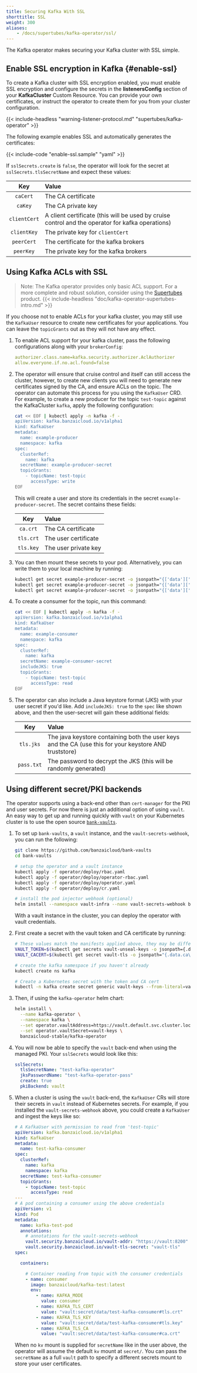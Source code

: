 ```yaml
---
title: Securing Kafka With SSL
shorttitle: SSL
weight: 300
aliases:
    - /docs/supertubes/kafka-operator/ssl/
---
```


The Kafka operator makes securing your Kafka cluster with SSL simple.

## Enable SSL encryption in Kafka {#enable-ssl}

To create a Kafka cluster with SSL encryption enabled, you must enable SSL encryption and configure the secrets in the **listenersConfig** section of your **KafkaCluster** Custom Resource. You can provide your own certificates, or instruct the operator to create them for you from your cluster configuration.

{{< include-headless "warning-listener-protocol.md" "supertubes/kafka-operator" >}}

The following example enables SSL and automatically generates the certificates:

{{< include-code "enable-ssl.sample" "yaml" >}}

If `sslSecrets.create` is `false`, the operator will look for the secret at `sslSecrets.tlsSecretName` and expect these values:

| Key          | Value              |
|:------------:|:-------------------|
| `caCert`     | The CA certificate |
| `caKey`      | The CA private key |
| `clientCert` | A client certificate (this will be used by cruise control and the operator for kafka operations) |
| `clientKey`  | The private key for `clientCert` |
| `peerCert`   | The certificate for the kafka brokers |
| `peerKey`    | The private key for the kafka brokers |

## Using Kafka ACLs with SSL

> Note: The Kafka operator provides only basic ACL support. For a more complete and robust solution, consider using the [Supertubes](/products/supertubes/) product.
> {{< include-headless "doc/kafka-operator-supertubes-intro.md" >}}

If you choose not to enable ACLs for your kafka cluster, you may still use the `KafkaUser` resource to create new certificates for your applications.
You can leave the `topicGrants` out as they will not have any effect.

1. To enable ACL support for your kafka cluster, pass the following configurations along with your `brokerConfig`:

    ```yaml
    authorizer.class.name=kafka.security.authorizer.AclAuthorizer
    allow.everyone.if.no.acl.found=false
    ```

1. The operator will ensure that cruise control and itself can still access the cluster, however, to create new clients
you will need to generate new certificates signed by the CA, and ensure ACLs on the topic. The operator can automate this process for you using the `KafkaUser` CRD.
    For example, to create a new producer for the topic `test-topic` against the KafkaCluster `kafka`, apply the following configuration:

    ```bash
    cat << EOF | kubectl apply -n kafka -f -
    apiVersion: kafka.banzaicloud.io/v1alpha1
    kind: KafkaUser
    metadata:
      name: example-producer
      namespace: kafka
    spec:
      clusterRef:
        name: kafka
      secretName: example-producer-secret
      topicGrants:
        - topicName: test-topic
          accessType: write
    EOF
    ```

    This will create a user and store its credentials in the secret `example-producer-secret`. The secret contains these fields:

    | Key          | Value                |
    |:------------:|:---------------------|
    | `ca.crt`     | The CA certificate   |
    | `tls.crt`    | The user certificate |
    | `tls.key`    | The user private key |

1. You can then mount these secrets to your pod. Alternatively, you can write them to your local machine by running:

    ```bash
    kubectl get secret example-producer-secret -o jsonpath="{['data']['ca\.crt']}" | base64 -d > ca.crt
    kubectl get secret example-producer-secret -o jsonpath="{['data']['tls\.crt']}" | base64 -d > tls.crt
    kubectl get secret example-producer-secret -o jsonpath="{['data']['tls\.key']}" | base64 -d > tls.key
    ```

1. To create a consumer for the topic, run this command:

    ```bash
    cat << EOF | kubectl apply -n kafka -f -
    apiVersion: kafka.banzaicloud.io/v1alpha1
    kind: KafkaUser
    metadata:
      name: example-consumer
      namespace: kafka
    spec:
      clusterRef:
        name: kafka
      secretName: example-consumer-secret
      includeJKS: true
      topicGrants:
        - topicName: test-topic
          accessType: read
    EOF
    ```

1. The operator can also include a Java keystore format (JKS) with your user secret if you'd like. Add `includeJKS: true` to the `spec` like shown above, and then the user-secret will gain these additional fields:

    | Key                     | Value                |
    |:-----------------------:|:---------------------|
    | `tls.jks`               | The java keystore containing both the user keys and the CA (use this for your keystore AND truststore) |
    | `pass.txt`              | The password to decrypt the JKS (this will be randomly generated) |

## Using different secret/PKI backends

The operator supports using a back-end other than `cert-manager` for the PKI and user secrets.
For now there is just an additional option of using `vault`.
An easy way to get up and running quickly with `vault` on your Kubernetes cluster is to use the open source [`bank-vaults`](/products//bank-vaults/).

1. To set up `bank-vaults`, a `vault` instance, and the `vault-secrets-webhook`, you can run the following:

    ```bash
    git clone https://github.com/banzaicloud/bank-vaults
    cd bank-vaults

    # setup the operator and a vault instance
    kubectl apply -f operator/deploy/rbac.yaml
    kubectl apply -f operator/deploy/operator-rbac.yaml
    kubectl apply -f operator/deploy/operator.yaml
    kubectl apply -f operator/deploy/cr.yaml

    # install the pod injector webhook (optional)
    helm install --namespace vault-infra --name vault-secrets-webhook banzaicloud-stable/vault-secrets-webhook
    ```

    With a vault instance in the cluster, you can deploy the operator with vault credentials.
1. First create a secret with the vault token and CA certificate by running:

    ```bash
    # These values match the manifests applied above, they may be different for you
    VAULT_TOKEN=$(kubectl get secrets vault-unseal-keys -o jsonpath={.data.vault-root} | base64 --decode)
    VAULT_CACERT=$(kubectl get secret vault-tls -o jsonpath="{.data.ca\.crt}" | base64 --decode)

    # create the kafka namespace if you haven't already
    kubectl create ns kafka

    # Create a Kubernetes secret with the token and CA cert
    kubectl -n kafka create secret generic vault-keys --from-literal=vault.token=${VAULT_TOKEN} --from-literal=ca.crt="${VAULT_CACERT}"
    ```

1. Then, if using the `kafka-operator` helm chart:

    ```bash
    helm install \
      --name kafka-operator \
      --namespace kafka \
      --set operator.vaultAddress=https://vault.default.svc.cluster.local:8200 \
      --set operator.vaultSecret=vault-keys \
      banzaicloud-stable/kafka-operator
    ```

1. You will now be able to specify the `vault` back-end when using the managed PKI. Your `sslSecrets` would look like this:

    ```yaml
    sslSecrets:
      tlsSecretName: "test-kafka-operator"
      jksPasswordName: "test-kafka-operator-pass"
      create: true
      pkiBackend: vault
    ```

1. When a cluster is using the `vault` back-end, the `KafkaUser` CRs will store their secrets in `vault` instead of Kubernetes secrets. For example, if you installed the `vault-secrets-webhook` above, you could create a `KafkaUser` and ingest the keys like so:

    ```yaml
    # A KafkaUser with permission to read from 'test-topic'
    apiVersion: kafka.banzaicloud.io/v1alpha1
    kind: KafkaUser
    metadata:
      name: test-kafka-consumer
    spec:
      clusterRef:
        name: kafka
        namespace: kafka
      secretName: test-kafka-consumer
      topicGrants:
        - topicName: test-topic
          accessType: read
    ---
    # A pod containing a consumer using the above credentials
    apiVersion: v1
    kind: Pod
    metadata:
      name: kafka-test-pod
      annotations:
        # annotations for the vault-secrets-webhook
        vault.security.banzaicloud.io/vault-addr: "https://vault:8200"
        vault.security.banzaicloud.io/vault-tls-secret: "vault-tls"
    spec:

      containers:

        # Container reading from topic with the consumer credentials
        - name: consumer
          image: banzaicloud/kafka-test:latest
          env:
            - name: KAFKA_MODE
              value: consumer
            - name: KAFKA_TLS_CERT
              value: "vault:secret/data/test-kafka-consumer#tls.crt"
            - name: KAFKA_TLS_KEY
              value: "vault:secret/data/test-kafka-consumer#tls.key"
            - name: KAFKA_TLS_CA
              value: "vault:secret/data/test-kafka-consumer#ca.crt"
    ```

    When no `kv` mount is supplied for `secretName` like in the user above, the operator will assume the default `kv` mount at `secret/`.
    You can pass the `secretName` as a full `vault` path to specify a different secrets mount to store your user certificates.
